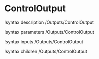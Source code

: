 <!-- MOOSE Documentation Stub: Remove this when content is added. -->

# ControlOutput

!syntax description /Outputs/ControlOutput

!syntax parameters /Outputs/ControlOutput

!syntax inputs /Outputs/ControlOutput

!syntax children /Outputs/ControlOutput

